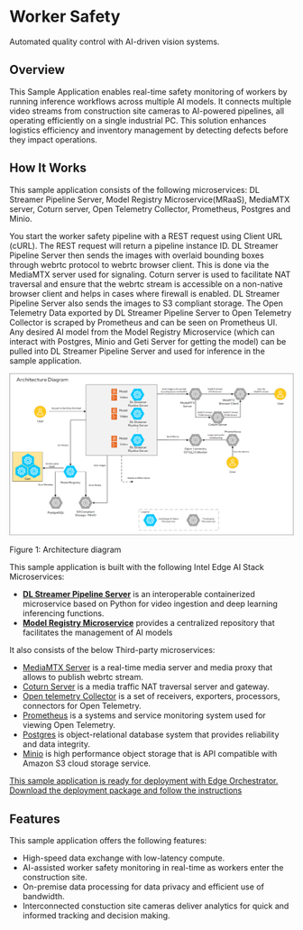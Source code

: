 # Worker Safety

Automated quality control with AI-driven vision systems.

## Overview

This Sample Application enables real-time safety monitoring of workers by running inference workflows across multiple AI models. It connects multiple video streams from construction site cameras to AI-powered pipelines, all operating efficiently on a single industrial PC. This solution enhances logistics efficiency and inventory management by detecting defects before they impact operations.

## How It Works

This sample application consists of the following microservices: DL Streamer Pipeline Server, Model Registry Microservice(MRaaS), MediaMTX server, Coturn server, Open Telemetry Collector, Prometheus, Postgres and Minio.

You start the worker safety pipeline with a REST request using Client URL (cURL). The REST request will return a pipeline instance ID. DL Streamer Pipeline Server then sends the images with overlaid bounding boxes through webrtc protocol to webrtc browser client. This is done via the MediaMTX server used for signaling. Coturn server is used to facilitate NAT traversal and ensure that the webrtc stream is accessible on a non-native browser client and helps in cases where firewall is enabled. DL Streamer Pipeline Server also sends the images to S3 compliant storage. The Open Telemetry Data exported by DL Streamer Pipeline Server to Open Telemetry Collector is scraped by Prometheus and can be seen on Prometheus UI. Any desired AI model from the Model Registry Microservice (which can interact with Postgres, Minio and Geti Server for getting the model) can be pulled into DL Streamer Pipeline Server and used for inference in the sample application.

![Architecture and high-level representation of the flow of data through the architecture](./images/defect-detection-arch-diagram.png)

Figure 1: Architecture diagram

This sample application is built with the following Intel Edge AI Stack Microservices:

-   <a href="https://docs.openedgeplatform.intel.com/edge-ai-libraries/dlstreamer-pipeline-server/main/user-guide/Overview.html">**DL Streamer Pipeline Server**</a> is an interoperable containerized microservice based on Python for video ingestion and deep learning inferencing functions.
-   <a href="https://docs.openedgeplatform.intel.com/edge-ai-libraries/model-registry/main/user-guide/Overview.html">**Model Registry Microservice**</a> provides a centralized repository that facilitates the management of AI models

It also consists of the below Third-party microservices:

- [MediaMTX Server](https://hub.docker.com/r/bluenviron/mediamtx) is a real-time media server and media proxy that allows to publish webrtc stream.
- [Coturn Server](https://hub.docker.com/r/coturn/coturn) is a media traffic NAT traversal server and gateway.
- [Open telemetry Collector](https://hub.docker.com/r/otel/opentelemetry-collector-contrib) is a set of receivers, exporters, processors, connectors for Open Telemetry.
- [Prometheus](https://hub.docker.com/r/prom/prometheus) is a systems and service monitoring system used for viewing Open Telemetry.
- [Postgres](https://hub.docker.com/_/postgres) is object-relational database system that provides reliability and data integrity.
- [Minio](https://hub.docker.com/r/minio/minio) is high performance object storage that is API compatible with Amazon S3 cloud storage service.

[This sample application is ready for deployment with Edge Orchestrator. Download the deployment package and follow the instructions](../user-guide/how-to-deploy-with-edge-orchestrator.md)

## Features

This sample application offers the following features:

- High-speed data exchange with low-latency compute.
- AI-assisted worker safety monitoring in real-time as workers enter the construction site.
- On-premise data processing for data privacy and efficient use of bandwidth.
- Interconnected constuction site cameras deliver analytics for quick and informed tracking and decision making.